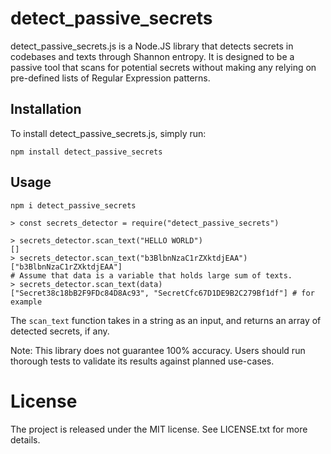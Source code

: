 # detect_passive_secrets

detect_passive_secrets.js is a Node.JS library that detects secrets in codebases and texts through Shannon entropy. It is designed to be a passive tool that scans for potential secrets without making any relying on pre-defined lists of Regular Expression patterns.

## Installation

To install detect_passive_secrets.js, simply run:

```
npm install detect_passive_secrets
```

## Usage

```
npm i detect_passive_secrets
```

```javscript
> const secrets_detector = require("detect_passive_secrets")

> secrets_detector.scan_text("HELLO WORLD")
[]
> secrets_detector.scan_text("b3BlbnNzaC1rZXktdjEAA")
["b3BlbnNzaC1rZXktdjEAA"]
# Assume that data is a variable that holds large sum of texts.
> secrets_detector.scan_text(data)
["Secret38c18bB2F9FDc84D8Ac93", "SecretCfc67D1DE9B2C279Bf1df"] # for example
```

The `scan_text` function takes in a string as an input, and returns an array of detected secrets, if any.

Note: This library does not guarantee 100% accuracy. Users should run thorough tests to validate its results against planned use-cases.

# License

The project is released under the MIT license. See LICENSE.txt for more details.
